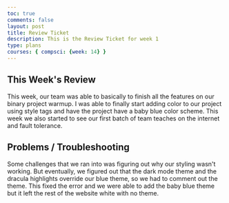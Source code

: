```yaml
---
toc: true
comments: false
layout: post
title: Review Ticket
description: This is the Review Ticket for week 1
type: plans
courses: { compsci: {week: 14} }
---
```


## This Week's Review
This week, our team was able to basically to finish all the features on our binary project warmup. I was able to finally start adding color to our project using style tags and have the project have a baby blue color scheme. This week we also started to see our first batch of team teaches on the internet and fault tolerance.

## Problems / Troubleshooting
Some challenges that we ran into was figuring out why our styling wasn't working. But eventually, we figured out that the dark mode theme and the dracula highlights override our blue theme, so we had to comment out the theme. This fixed the error and we were able to add the baby blue theme but it left the rest of the website white with no theme.